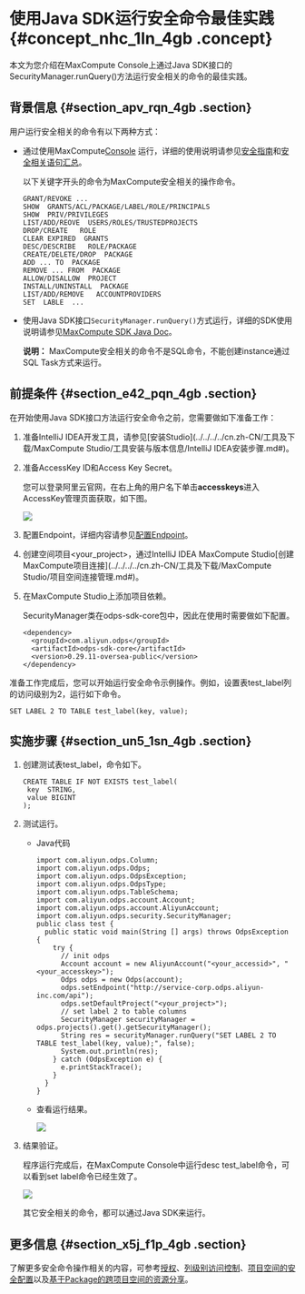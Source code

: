 # 使用Java SDK运行安全命令最佳实践 {#concept_nhc_1ln_4gb .concept}

本文为您介绍在MaxCompute Console上通过Java SDK接口的SecurityManager.runQuery\(\)方法运行安全相关的命令的最佳实践。

## 背景信息 {#section_apv_rqn_4gb .section}

用户运行安全相关的命令有以下两种方式：

-   通过使用MaxCompute[Console](../../../../cn.zh-CN/工具及下载/客户端.md#) 运行，详细的使用说明请参见[安全指南](../../../../cn.zh-CN/管理/安全功能详解/目标用户.md#)和[安全相关语句汇总](../../../../cn.zh-CN/管理/安全功能详解/项目空间的安全配置.md#)。

    以下关键字开头的命令为MaxCompute安全相关的操作命令。

    ```language-sql
    GRANT/REVOKE ...
    SHOW  GRANTS/ACL/PACKAGE/LABEL/ROLE/PRINCIPALS
    SHOW  PRIV/PRIVILEGES
    LIST/ADD/REOVE  USERS/ROLES/TRUSTEDPROJECTS
    DROP/CREATE   ROLE
    CLEAR EXPIRED  GRANTS
    DESC/DESCRIBE   ROLE/PACKAGE
    CREATE/DELETE/DROP  PACKAGE
    ADD ... TO  PACKAGE
    REMOVE ... FROM  PACKAGE
    ALLOW/DISALLOW  PROJECT
    INSTALL/UNINSTALL  PACKAGE
    LIST/ADD/REMOVE   ACCOUNTPROVIDERS
    SET  LABLE  ...
    ```

-   使用Java SDK接口`SecurityManager.runQuery()`方式运行，详细的SDK使用说明请参见[MaxCompute SDK Java Doc](http://www.javadoc.io/doc/com.aliyun.odps/odps-sdk-core/0.29.11-oversea-public?spm=a2c4e.11153940.blogcont686985.22.57a97573bI8DuQ&file=0.29.11-oversea-public)。

    **说明：** MaxCompute安全相关的命令不是SQL命令，不能创建instance通过SQL Task方式来运行。


## 前提条件 {#section_e42_pqn_4gb .section}

在开始使用Java SDK接口方法运行安全命令之前，您需要做如下准备工作：

1.  准备IntelliJ IDEA开发工具，请参见[安装Studio](../../../../cn.zh-CN/工具及下载/MaxCompute Studio/工具安装与版本信息/IntelliJ IDEA安装步骤.md#)。
2.  准备AccessKey ID和Access Key Secret。

    您可以登录阿里云官网，在右上角的用户名下单击**accesskeys**进入AccessKey管理页面获取，如下图。

    ![](http://static-aliyun-doc.oss-cn-hangzhou.aliyuncs.com/assets/img/120378/155918656338210_zh-CN.png)

3.  配置Endpoint，详细内容请参见[配置Endpoint](../../../../cn.zh-CN/准备工作/配置Endpoint.md#)。
4.  创建空间项目<your\_project\>，通过IntelliJ IDEA MaxCompute Studio[创建MaxCompute项目连接](../../../../cn.zh-CN/工具及下载/MaxCompute Studio/项目空间连接管理.md#)。
5.  在MaxCompute Studio上添加项目依赖。

    SecurityManager类在odps-sdk-core包中，因此在使用时需要做如下配置。

    ```language-xml
    <dependency>
      <groupId>com.aliyun.odps</groupId>
      <artifactId>odps-sdk-core</artifactId>
      <version>0.29.11-oversea-public</version>
    </dependency>
    ```


准备工作完成后，您可以开始运行安全命令示例操作。例如，设置表test\_label列的访问级别为2，运行如下命令。

```
SET LABEL 2 TO TABLE test_label(key, value);
```

## 实施步骤 {#section_un5_1sn_4gb .section}

1.  创建测试表test\_label，命令如下。

    ```
    CREATE TABLE IF NOT EXISTS test_label(
     key  STRING,
     value BIGINT
    );
    ```

2.  测试运行。
    -   Java代码

        ```language-java
        import com.aliyun.odps.Column;
        import com.aliyun.odps.Odps;
        import com.aliyun.odps.OdpsException;
        import com.aliyun.odps.OdpsType;
        import com.aliyun.odps.TableSchema;
        import com.aliyun.odps.account.Account;
        import com.aliyun.odps.account.AliyunAccount;
        import com.aliyun.odps.security.SecurityManager;
        public class test {
          public static void main(String [] args) throws OdpsException {
            try {
              // init odps
              Account account = new AliyunAccount("<your_accessid>", "<your_accesskey>");
              Odps odps = new Odps(account);
              odps.setEndpoint("http://service-corp.odps.aliyun-inc.com/api");
              odps.setDefaultProject("<your_project>");
              // set label 2 to table columns
              SecurityManager securityManager = odps.projects().get().getSecurityManager();
              String res = securityManager.runQuery("SET LABEL 2 TO TABLE test_label(key, value);", false);
              System.out.println(res);
            } catch (OdpsException e) {
              e.printStackTrace();
            }
          }
        }
        ```

    -   查看运行结果。

        ![](http://static-aliyun-doc.oss-cn-hangzhou.aliyuncs.com/assets/img/120378/155918656338175_zh-CN.png)

3.  结果验证。

    程序运行完成后，在MaxCompute Console中运行desc test\_label命令，可以看到set label命令已经生效了。

    ![](http://static-aliyun-doc.oss-cn-hangzhou.aliyuncs.com/assets/img/120378/155918656338189_zh-CN.png)

    其它安全相关的命令，都可以通过Java SDK来运行。


## 更多信息 {#section_x5j_f1p_4gb .section}

了解更多安全命令操作相关的内容，可参考[授权](../../../../cn.zh-CN/管理/安全功能详解/用户及授权管理/授权.md#)、[列级别访问控制](../../../../cn.zh-CN/管理/安全功能详解/列级别访问控制.md#)、[项目空间的安全配置](../../../../cn.zh-CN/管理/安全功能详解/项目空间的安全配置.md#)以及[基于Package的跨项目空间的资源分享](../../../../cn.zh-CN/管理/安全功能详解/跨项目空间的资源分享/基于Package的跨项目空间的资源分享.md#)。


